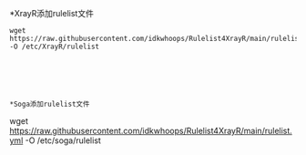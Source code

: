 *XrayR添加rulelist文件
```
wget https://raw.githubusercontent.com/idkwhoops/Rulelist4XrayR/main/rulelist.yml -O /etc/XrayR/rulelist






*Soga添加rulelist文件
```
wget https://raw.githubusercontent.com/idkwhoops/Rulelist4XrayR/main/rulelist.yml -O /etc/soga/rulelist
